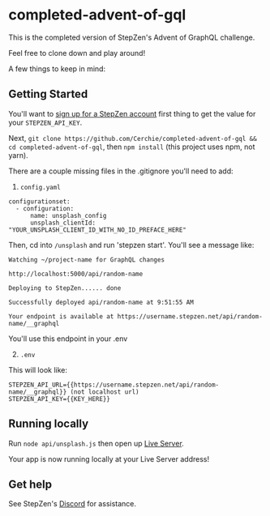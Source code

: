 # completed-advent-of-gql

This is the completed version of StepZen's Advent of GraphQL challenge. 

Feel free to clone down and play around! 

A few things to keep in mind:

## Getting Started

You'll want to [sign up for a StepZen account](https://stepzen.com/signup) first thing to get the value for your `STEPZEN_API_KEY`. 

Next, `git clone https://github.com/Cerchie/completed-advent-of-gql && cd completed-advent-of-gql`, then `npm install` (this project uses npm, not yarn).

There are a couple missing files in the .gitignore you'll need to add:

1. `config.yaml`
```
configurationset:
  - configuration:
      name: unsplash_config
      unsplash_clientId: "YOUR_UNSPLASH_CLIENT_ID_WITH_NO_ID_PREFACE_HERE"
```
Then, cd into `/unsplash` and run 'stepzen start'. You'll see a message like:

```
Watching ~/project-name for GraphQL changes

http://localhost:5000/api/random-name

Deploying to StepZen...... done

Successfully deployed api/random-name at 9:51:55 AM

Your endpoint is available at https://username.stepzen.net/api/random-name/__graphql
```

You'll use this endpoint in your .env

2. `.env`

This will look like:

```
STEPZEN_API_URL={{https://username.stepzen.net/api/random-name/__graphql}} (not localhost url)
STEPZEN_API_KEY={{KEY_HERE}}
```

## Running locally

Run `node api/unsplash.js` then open up [Live Server](https://marketplace.visualstudio.com/items?itemName=ritwickdey.LiveServer).

Your app is now running locally at your Live Server address! 

## Get help

See StepZen's [Discord](https://discord.com/invite/9k2VdPn2FR) for assistance. 

